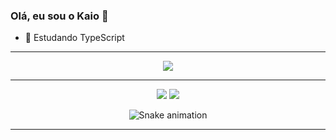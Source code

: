 ### Olá, eu sou o Kaio 👋


- 🌱 Estudando TypeScript


<hr>

<p align="center">
  
  <a href="https://skillicons.dev">
    <img src="https://skillicons.dev/icons?i=javascript,typescript,angular,nodejs,express,mongodb" />
  </a>
</p>

<hr>
<div align="center">
  
  <a href="https://www.linkedin.com/in/kaioid" target="_blank"><img src="https://img.shields.io/badge/-LinkedIn-%230077B5?style=for-the-badge&logo=linkedin&logoColor=white" target="_blank"></a>
  <a href="mailto:kaioigordinizz@gmail.com" target="_blank"><img src="https://img.shields.io/badge/Gmail-D14836?style=for-the-badge&logo=gmail&logoColor=white" target="_blank"></a>
</div>  
<div align="center">
  
  ![Snake animation](https://github.com/kaioid/kaioid/blob/output/github-contribution-grid-snake.svg)
</div>
<hr>

